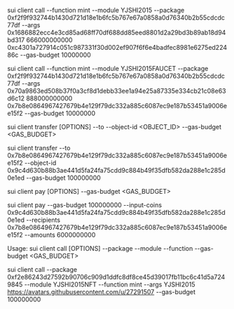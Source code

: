 
sui client call --function mint --module YJSHI2015 --package 0xf2f9f932744b1430d721d18e1b6fc5b767e67a0858a0d76340b2b55cdcdc77df --args 0x1686882ecc4e3cd85ad68ff70df688dd85eed8801d2a29bd3b89ab18d94bd317 666000000000 0xc4301a727914c051c987331f30d002ef907f6f6e4badfec8981e6275ed22486c --gas-budget 10000000

sui client call --function mint --module YJSHI2015FAUCET --package 0xf2f9f932744b1430d721d18e1b6fc5b767e67a0858a0d76340b2b55cdcdc77df --args 0x70a9863ed508b37f0a3cf8d1debb33ee1a94e25a87335e334cb21c08e63d6c12 888000000000 0x7b8e0864967427679b4e129f79dc332a885c6087ec9e187b53451a9006ee15f2 --gas-budget 10000000


sui client transfer [OPTIONS] --to <TO> --object-id <OBJECT_ID> --gas-budget <GAS_BUDGET>

sui client transfer --to 0x7b8e0864967427679b4e129f79dc332a885c6087ec9e187b53451a9006ee15f2 --object-id 0x9c4d630b88b3ae441d5fa24fa75cdd9c884b49f35dfb582da288e1c285d0e1ed --gas-budget 100000000

sui client pay [OPTIONS] --gas-budget <GAS_BUDGET>

sui client pay  --gas-budget 100000000 --input-coins 0x9c4d630b88b3ae441d5fa24fa75cdd9c884b49f35dfb582da288e1c285d0e1ed --recipients 0x7b8e0864967427679b4e129f79dc332a885c6087ec9e187b53451a9006ee15f2 --amounts 6000000000


Usage: sui client call [OPTIONS] --package <PACKAGE> --module <MODULE> --function <FUNCTION> --gas-budget <GAS_BUDGET>

sui client call --package 0xf2e86243d27592b90706c909d1ddfc8df8ce45d39017fb11bc6c41d5a7249845 --module YJSHI2015NFT --function mint --args YJSHI2015 https://avatars.githubusercontent.com/u/27291507 --gas-budget 100000000
